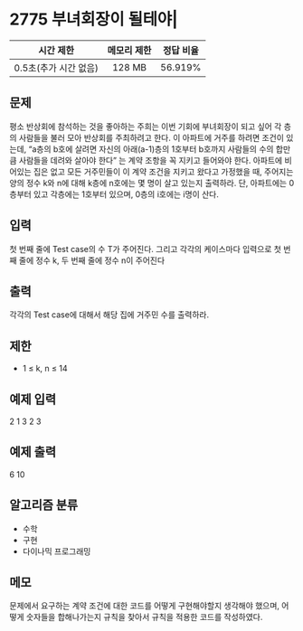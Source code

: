 # 2775 부녀회장이 될테야|
|시간 제한|메모리 제한|정답 비율|
|:--:|:--:|:--:|
|0.5초(추가 시간 없음)|128 MB|56.919%|

## 문제
평소 반상회에 참석하는 것을 좋아하는 주희는 이번 기회에 부녀회장이 되고 싶어 각 층의 사람들을 불러 모아 반상회를 주최하려고 한다.
이 아파트에 거주를 하려면 조건이 있는데, “a층의 b호에 살려면 자신의 아래(a-1)층의 1호부터 b호까지 사람들의 수의 합만큼 사람들을 데려와 살아야 한다” 는 계약 조항을 꼭 지키고 들어와야 한다.
아파트에 비어있는 집은 없고 모든 거주민들이 이 계약 조건을 지키고 왔다고 가정했을 때, 주어지는 양의 정수 k와 n에 대해 k층에 n호에는 몇 명이 살고 있는지 출력하라. 단, 아파트에는 0층부터 있고 각층에는 1호부터 있으며, 0층의 i호에는 i명이 산다.

## 입력
첫 번째 줄에 Test case의 수 T가 주어진다. 그리고 각각의 케이스마다 입력으로 첫 번째 줄에 정수 k, 두 번째 줄에 정수 n이 주어진다

## 출력
각각의 Test case에 대해서 해당 집에 거주민 수를 출력하라.

## 제한
* 1 ≤ k, n ≤ 14

## 예제 입력
  2
  1
  3
  2
  3
  
## 예제 출력
  6
  10

## 알고리즘 분류
- 수학
- 구현
- 다이나믹 프로그래밍

## 메모
문제에서 요구하는 계약 조건에 대한 코드를 어떻게 구현해야할지 생각해야 했으며, 어떻게 숫자들을 합해나가는지 규칙을 찾아서 규칙을 적용한 코드를 작성하였다. 
